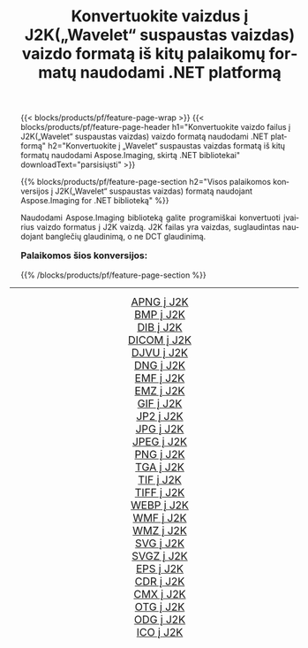 ﻿---
title: Konvertuokite vaizdus į J2K(„Wavelet“ suspaustas vaizdas) vaizdo formatą iš kitų palaikomų formatų naudodami .NET platformą 
weight: 3920
url: /lt/net/conversion/to/j2k/ 
lang: lt
langdirlevel: 2
locales: zh-hans,ja,it,ru,de,es,fr,nl,id,lt,pl,pt,vi,tr,ko,zh-hant,ar,hi,th,sv,cs,uk,he
description: Naudojant Aspose.Imaging, skirta .NET bibliotekai, lengva konvertuoti į J2K(„Wavelet“ suspaustas vaizdas) iš kitų palaikomų vaizdo formatų
---

{{< blocks/products/pf/feature-page-wrap >}}
{{< blocks/products/pf/feature-page-header h1="Konvertuokite vaizdo failus į J2K(„Wavelet“ suspaustas vaizdas) vaizdo formatą naudodami .NET platformą" h2="Konvertuokite į „Wavelet“ suspaustas vaizdas formatą iš kitų formatų naudodami Aspose.Imaging, skirtą .NET bibliotekai" downloadText="parsisiųsti" >}}


{{% blocks/products/pf/feature-page-section  h2="Visos palaikomos konversijos į J2K(„Wavelet“ suspaustas vaizdas) formatą naudojant Aspose.Imaging for .NET biblioteką" %}}
<p align=justify>Naudodami Aspose.Imaging biblioteką galite programiškai konvertuoti įvairius vaizdo formatus į J2K vaizdą. J2K failas yra vaizdas, suglaudintas naudojant banglečių glaudinimą, o ne DCT glaudinimą.</p>
<h3 style="margin-top:16px;">
Palaikomos šios konversijos:
</h3>
{{% /blocks/products/pf/feature-page-section %}}
<div class="container-fluid productfamilypage bg-gray">
    <div class="convertypes bg-gray agp-content section">
        <div class="container">
		<hr style="margin-left:-20px;"/>
		<div class="row other-converters" style="gap: 10px;font-size: 19px;text-align:center;">
		    <div class='col-md-3 other-converter remove-lp remove-rp'><a href="/imaging/lt/net/conversion/apng-to-j2k/" style="padding:15px;">APNG į J2K</a></div>
<div class='col-md-3 other-converter remove-lp remove-rp'><a href="/imaging/lt/net/conversion/bmp-to-j2k/" style="padding:15px;">BMP į J2K</a></div>
<div class='col-md-3 other-converter remove-lp remove-rp'><a href="/imaging/lt/net/conversion/dib-to-j2k/" style="padding:15px;">DIB į J2K</a></div>
<div class='col-md-3 other-converter remove-lp remove-rp'><a href="/imaging/lt/net/conversion/dicom-to-j2k/" style="padding:15px;">DICOM į J2K</a></div>
<div class='col-md-3 other-converter remove-lp remove-rp'><a href="/imaging/lt/net/conversion/djvu-to-j2k/" style="padding:15px;">DJVU į J2K</a></div>
<div class='col-md-3 other-converter remove-lp remove-rp'><a href="/imaging/lt/net/conversion/dng-to-j2k/" style="padding:15px;">DNG į J2K</a></div>
<div class='col-md-3 other-converter remove-lp remove-rp'><a href="/imaging/lt/net/conversion/emf-to-j2k/" style="padding:15px;">EMF į J2K</a></div>
<div class='col-md-3 other-converter remove-lp remove-rp'><a href="/imaging/lt/net/conversion/emz-to-j2k/" style="padding:15px;">EMZ į J2K</a></div>
<div class='col-md-3 other-converter remove-lp remove-rp'><a href="/imaging/lt/net/conversion/gif-to-j2k/" style="padding:15px;">GIF į J2K</a></div>
<div class='col-md-3 other-converter remove-lp remove-rp'><a href="/imaging/lt/net/conversion/jp2-to-j2k/" style="padding:15px;">JP2 į J2K</a></div>
<div class='col-md-3 other-converter remove-lp remove-rp'><a href="/imaging/lt/net/conversion/jpg-to-j2k/" style="padding:15px;">JPG į J2K</a></div>
<div class='col-md-3 other-converter remove-lp remove-rp'><a href="/imaging/lt/net/conversion/jpeg-to-j2k/" style="padding:15px;">JPEG į J2K</a></div>
<div class='col-md-3 other-converter remove-lp remove-rp'><a href="/imaging/lt/net/conversion/png-to-j2k/" style="padding:15px;">PNG į J2K</a></div>
<div class='col-md-3 other-converter remove-lp remove-rp'><a href="/imaging/lt/net/conversion/tga-to-j2k/" style="padding:15px;">TGA į J2K</a></div>
<div class='col-md-3 other-converter remove-lp remove-rp'><a href="/imaging/lt/net/conversion/tif-to-j2k/" style="padding:15px;">TIF į J2K</a></div>
<div class='col-md-3 other-converter remove-lp remove-rp'><a href="/imaging/lt/net/conversion/tiff-to-j2k/" style="padding:15px;">TIFF į J2K</a></div>
<div class='col-md-3 other-converter remove-lp remove-rp'><a href="/imaging/lt/net/conversion/webp-to-j2k/" style="padding:15px;">WEBP į J2K</a></div>
<div class='col-md-3 other-converter remove-lp remove-rp'><a href="/imaging/lt/net/conversion/wmf-to-j2k/" style="padding:15px;">WMF į J2K</a></div>
<div class='col-md-3 other-converter remove-lp remove-rp'><a href="/imaging/lt/net/conversion/wmz-to-j2k/" style="padding:15px;">WMZ į J2K</a></div>
<div class='col-md-3 other-converter remove-lp remove-rp'><a href="/imaging/lt/net/conversion/svg-to-j2k/" style="padding:15px;">SVG į J2K</a></div>
<div class='col-md-3 other-converter remove-lp remove-rp'><a href="/imaging/lt/net/conversion/svgz-to-j2k/" style="padding:15px;">SVGZ į J2K</a></div>
<div class='col-md-3 other-converter remove-lp remove-rp'><a href="/imaging/lt/net/conversion/eps-to-j2k/" style="padding:15px;">EPS į J2K</a></div>
<div class='col-md-3 other-converter remove-lp remove-rp'><a href="/imaging/lt/net/conversion/cdr-to-j2k/" style="padding:15px;">CDR į J2K</a></div>
<div class='col-md-3 other-converter remove-lp remove-rp'><a href="/imaging/lt/net/conversion/cmx-to-j2k/" style="padding:15px;">CMX į J2K</a></div>
<div class='col-md-3 other-converter remove-lp remove-rp'><a href="/imaging/lt/net/conversion/otg-to-j2k/" style="padding:15px;">OTG į J2K</a></div>
<div class='col-md-3 other-converter remove-lp remove-rp'><a href="/imaging/lt/net/conversion/odg-to-j2k/" style="padding:15px;">ODG į J2K</a></div>
<div class='col-md-3 other-converter remove-lp remove-rp'><a href="/imaging/lt/net/conversion/ico-to-j2k/" style="padding:15px;">ICO į J2K</a></div>
                </div>
        </div>
    </div>
</div>
<br/>

